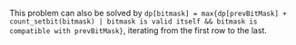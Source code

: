 This problem can also be solved by `dp[bitmask] = max{dp[prevBitMask] + count_setbit(bitmask) | bitmask is valid itself && bitmask is compatible with prevBitMask}`, iterating from the first row to the last.
